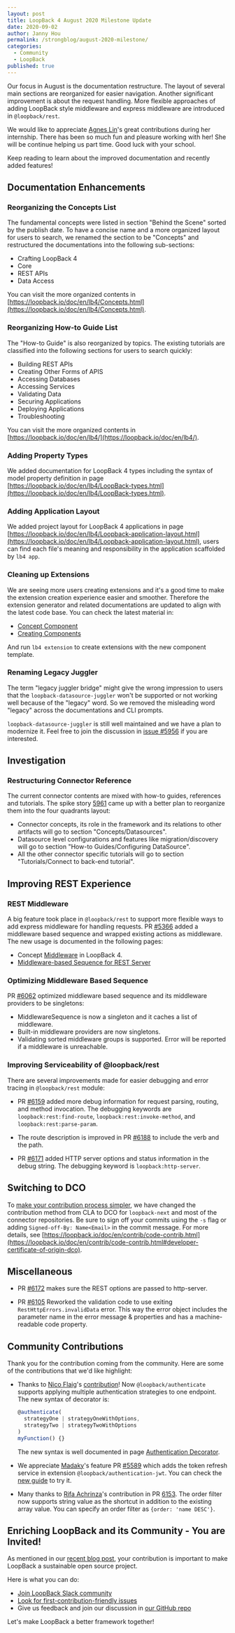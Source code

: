 ```yaml
---
layout: post
title: LoopBack 4 August 2020 Milestone Update
date: 2020-09-02
author: Janny Hou
permalink: /strongblog/august-2020-milestone/
categories:
  - Community
  - LoopBack
published: true
---
```


Our focus in August is the documentation restructure. The layout of several main sections are reorganized for easier navigation. Another significant improvement is about the request handling. More flexible approaches of adding LoopBack style middleware and express middleware are introduced in `@loopback/rest`.

We would like to appreciate [Agnes Lin](https://github.com/agnes512)'s great contributions during her internship. There has been so much fun and pleasure working with her! She will be continue helping us part time. Good luck with your school.

Keep reading to learn about the improved documentation and recently added features!

<!--more-->

## Documentation Enhancements

### Reorganizing the Concepts List

The fundamental concepts were listed in section "Behind the Scene" sorted by the publish date. To have a concise name and a more organized layout for users to search, we renamed the section to be "Concepts" and restructured the documentations into the following sub-sections:

- Crafting LoopBack 4
- Core
- REST APIs
- Data Access

You can visit the more organized contents in [https://loopback.io/doc/en/lb4/Concepts.html](https://loopback.io/doc/en/lb4/Concepts.html).

### Reorganizing How-to Guide List

The "How-to Guide" is also reorganized by topics. The existing tutorials are classified into the following sections for users to search quickly:

- Building REST APIs
- Creating Other Forms of APIS
- Accessing Databases
- Accessing Services
- Validating Data
- Securing Applications
- Deploying Applications
- Troubleshooting

You can visit the more organized contents in [https://loopback.io/doc/en/lb4/](https://loopback.io/doc/en/lb4/).

### Adding Property Types

We added documentation for LoopBack 4 types including the syntax of model property definition in page [https://loopback.io/doc/en/lb4/LoopBack-types.html](https://loopback.io/doc/en/lb4/LoopBack-types.html).

### Adding Application Layout

We added project layout for LoopBack 4 applications in page [https://loopback.io/doc/en/lb4/Loopback-application-layout.html](https://loopback.io/doc/en/lb4/Loopback-application-layout.html), users can find each file's meaning and responsibility in the application scaffolded by `lb4 app`.

### Cleaning up Extensions

We are seeing more users creating extensions and it's a good time to make the extension creation experience easier and smoother. Therefore the extension generator and related documentations are updated to align with the latest code base. You can check the latest material in:

- [Concept Component](https://loopback.io/doc/en/lb4/Component.html)
- [Creating Components](https://loopback.io/doc/en/lb4/Creating-components.html)

And run `lb4 extension` to create extensions with the new component template.

### Renaming Legacy Juggler

The term "legacy juggler bridge" might give the wrong impression to users that the `loopback-datasource-juggler` won't be supported or not working well because of the "legacy" word. So we removed the misleading word "legacy" across the documentations and CLI prompts.

`loopback-datasource-juggler` is still well maintained and we have a plan to modernize it. Feel free to join the discussion in [issue #5956](https://github.com/strongloop/loopback-next/issues/5956) if you are interested.

## Investigation

### Restructuring Connector Reference

The current connector contents are mixed with how-to guides, references and tutorials. The spike story [5961](https://github.com/strongloop/loopback-next/issues/5961) came up with a better plan to reorganize them into the four quadrants layout:

- Connector concepts, its role in the framework and its relations to other artifacts will go to section "Concepts/Datasources".
- Datasource level configurations and features like migration/discovery will go to section "How-to Guides/Configuring DataSource".
- All the other connector specific tutorials will go to section "Tutorials/Connect to back-end tutorial".

## Improving REST Experience

### REST Middleware

A big feature took place in `@loopback/rest` to support more flexible ways to add express middleware for handling requests. PR [#5366](https://github.com/strongloop/loopback-next/pull/5366) added a middleware based sequence and wrapped existing actions as middleware. The new usage is documented in the following pages:

- Concept [Middleware](https://loopback.io/doc/en/lb4/Middleware.html) in LoopBack 4.
- [Middleware-based Sequence for REST Server](https://loopback.io/doc/en/lb4/REST-middleware-sequence.html)

### Optimizing Middleware Based Sequence

PR [#6062](https://github.com/strongloop/loopback-next/pull/6062) optimized middleware based sequence and its middleware providers to be singletons:

- MiddlewareSequence is now a singleton and it caches a list of middleware.
- Built-in middleware providers are now singletons.
- Validating sorted middleware groups is supported. Error will be reported if a middleware is unreachable.

### Improving Serviceability of @loopback/rest

There are several improvements made for easier debugging and error tracing in `@loopback/rest` module:

- PR [#6159](https://github.com/strongloop/loopback-next/pull/6159) added more debug information for request parsing, routing, and method invocation. The debugging keywords are `loopback:rest:find-route`, `loopback:rest:invoke-method`, and `loopback:rest:parse-param`.

- The route description is improved in PR [#6188](https://github.com/strongloop/loopback-next/pull/6168) to include the verb and the path.

- PR [#6171](https://github.com/strongloop/loopback-next/pull/6171) added HTTP server options and status information in the debug string. The debugging keyword is `loopback:http-server`.

## Switching to DCO

To [make your contribution process simpler](https://strongloop.com/strongblog/switching-to-dco/), we have changed the contribution method from CLA to DCO for `loopback-next` and most of the connector repositories. Be sure to sign off your commits using the `-s` flag or adding `Signed-off-By: Name<Email>` in the commit message. For more details, see [https://loopback.io/doc/en/contrib/code-contrib.html](https://loopback.io/doc/en/contrib/code-contrib.html#developer-certificate-of-origin-dco).

## Miscellaneous

- PR [#6172](https://github.com/strongloop/loopback-next/pull/6172) makes sure the REST options are passed to http-server.

- PR [#6105](https://github.com/strongloop/loopback-next/pull/6105) Reworked the validation code to use exiting `RestHttpErrors.invalidData` error. This way the error object includes the parameter name in the error message & properties and has a machine-readable code property.

## Community Contributions

Thank you for the contribution coming from the community. Here are some of the contributions that we'd like highlight:

- Thanks to [Nico Flaig](https://github.com/nflaig)'s [contribution](https://github.com/strongloop/loopback-next/pull/5735)! Now `@loopback/authenticate` supports applying multiple authentication strategies to one endpoint. The new syntax of decorator is:
  ```ts
  @authenticate(
    strategyOne | strategyOneWithOptions, 
    strategyTwo | strategyTwoWithOptions
  )
  myFunction() {}
  ```
  The new syntax is well documented in page [Authentication Decorator](https://loopback.io/doc/en/lb4/Authentication-component-decorator.html).

- We appreciate [Madaky](https://github.com/madaky)'s feature PR [#5589](https://github.com/strongloop/loopback-next/pull/5589) which adds the token refresh service in extension `@loopback/authentication-jwt`. You can check the [new guide](https://github.com/strongloop/loopback-next/tree/master/extensions/authentication-jwt#endpoints-with-refresh-token) to try it.

- Many thanks to [Rifa Achrinza](https://github.com/achrinza)'s contribution in PR [6153](https://github.com/strongloop/loopback-next/pull/6153). The order filter now supports string value as the shortcut in addition to the existing array value. You can specify an order filter as `{order: 'name DESC'}`.

## Enriching LoopBack and its Community - You are Invited!

As mentioned in our [recent blog post](https://strongloop.com/strongblog/2020-community-contribution/), your contribution is important to make LoopBack a sustainable open source project. 

Here is what you can do:
- [Join LoopBack Slack community](https://join.slack.com/t/loopbackio/shared_invite/zt-8lbow73r-SKAKz61Vdao~_rGf91pcsw)
- [Look for first-contribution-friendly issues](https://github.com/strongloop/loopback-next/issues?q=is%3Aissue+is%3Aopen+label%3A%22good+first+issue%22)
- Give us feedback and join our discussion in [our GitHub repo](https://github.com/strongloop/loopback-next)

Let's make LoopBack a better framework together!
